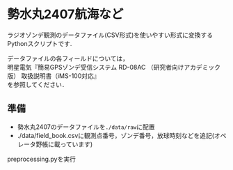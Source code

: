 # 勢水丸2407航海など
ラジオゾンデ観測のデータファイル(CSV形式)を使いやすい形式に変換するPythonスクリプトです.
  

データファイルの各フィールドについては，  
明星電気『簡易GPSゾンデ受信システム RD-08AC （研究者向けアカデミック版） 取扱説明書（iMS-100対応』  
を参照してください．

  
## 準備
* 勢水丸2407のデータファイルを```./data/raw```に配置
* ./data/field_book.csvに観測点番号，ゾンデ番号，放球時刻などを追記(オペレータ野帳に載っています)

preprocessing.pyを実行

